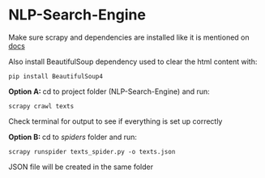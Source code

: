 # NLP-Search-Engine

Make sure scrapy and dependencies are installed like it is mentioned on <a href="https://doc.scrapy.org/en/latest/intro/install.html">docs</a>

Also install BeautifulSoup dependency used to clear the html content with:
```
pip install BeautifulSoup4
```

<strong> Option A: </strong>
cd to project folder (NLP-Search-Engine) and run:<br/>
```
scrapy crawl texts
```
Check terminal for output to see if everything is set up correctly <br/>


<strong> Option B: </strong>
cd to <em> spiders </em> folder and run: <br/>
```
scrapy runspider texts_spider.py -o texts.json
```
JSON file will be created in the same folder
